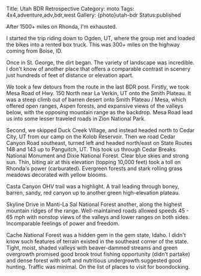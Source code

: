 Title: Utah BDR Retrospective
Category: moto
Tags: 4x4,adventure,adv,bdr,west
Gallery: {photo}utah-bdr
Status:published

After 1500+ miles on Rhonda, I'm exhausted. 

I started the trip riding down to Ogden, UT, where the group met and loaded the bikes into a rented box truck. This was 300+ miles on the highway coming from Boise, ID.

Once in St. George, the dirt began. The variety of landscape was incredible. I don't know of another place that offers a comparable contrast in scenery just hundreds of feet of distance or elevation apart.

We took a few detours from the route in the last BDR post. Firstly, we took Mesa Road of Hwy. 150 North near La Verkin, UT onto the Smith Plateau. It was a steep climb out of barren desert onto Smith Plateau / Mesa, which offered open ranges, Aspen forests, and expansive views of the valleys below, with the opposing mountain range as the backdrop. Mesa Road lead us into some lesser traveled roads in Zion National Park.

Second, we skipped Duck Creek Village, and instead headed north to Cedar City, UT from our camp on the Kolob Reservoir. Then we road Cedar Canyon Road southeast, turned left and headed north/east on State Routes 148 and 143 up to Panguitch, UT. This took us through Cedar Breaks National Monument and Dixie National Forest. Clear blue skies and strong sun. Thin, biting air at this elevation (topping 10,000 feet) took a toll on Rhonda's power (carburated). Evergreen forests and stark rolling grass meadows decorated with yellow blooms. 

Casta Canyon OHV trail was a highlight. A trail leading through boney, barren, sandy, red canyon up to another green high-elevation plateau. 

Skyline Drive in Manti-La Sal National Forest another, along the highest mountain ridges of the range. Well-maintained roads allowed speeds 45 - 65 mph with nonstop views of the valleys and lower ranges on both sides. Incomparable feelings of power and freedom. 

Cache National Forest was a hidden gem in the gem state, Idaho. I didn't know such features of terrain existed in the southeast corner of the state. Tight, moist, shaded valleys with beaver-dammed streams and green overgrowth promised good brook trout fishing opportunity (didn't partake) and dense forest with soft and nutritious undergrowth suggested good hunting. Traffic was minimal. On the list of places to visit for boondocking.

